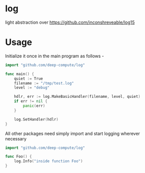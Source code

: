 # log
light abstraction over https://github.com/inconshreveable/log15

# Usage

Initialize it once in the main program as follows - 

```go
import "github.com/deep-compute/log"

func main() {
    quiet := True
    filename := "/tmp/test.log"
    level := "debug"

    hdlr, err := log.MakeBasicHandler(filename, level, quiet)
    if err != nil {
        panic(err)
    }

    log.SetHandler(hdlr)
}
```

All other packages need simply import and start logging wherever necessary

```go
import "github.com/deep-compute/log"

func Foo() {
    log.Info("inside function Foo")
}
```

